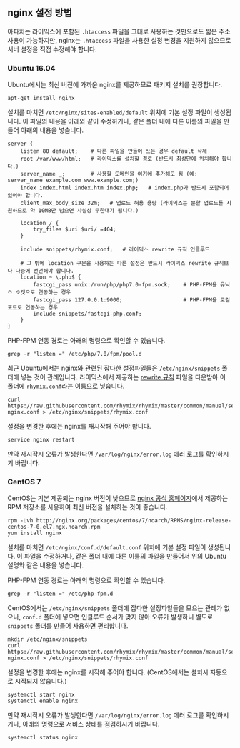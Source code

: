 nginx 설정 방법
---------------

아파치는 라이믹스에 포함된 `.htaccess` 파일을 그대로 사용하는 것만으로도 짧은 주소 사용이 가능하지만,
nginx는 `.htaccess` 파일을 사용한 설정 변경을 지원하지 않으므로 서버 설정을 직접 수정해야 합니다.

### Ubuntu 16.04

Ubuntu에서는 최신 버전에 가까운 nginx를 제공하므로 패키지 설치를 권장합니다.

    apt-get install nginx

설치를 마치면 `/etc/nginx/sites-enabled/default` 위치에 기본 설정 파일이 생성됩니다.
이 파일의 내용을 아래와 같이 수정하거나, 같은 폴더 내에 다른 이름의 파일을 만들어 아래의 내용을 넣습니다.

    server {
        listen 80 default;    # 다른 파일을 만들어 쓰는 경우 default 삭제
        root /var/www/html;   # 라이믹스를 설치할 경로 (반드시 최상단에 위치해야 합니다.)
        server_name _;        # 사용할 도메인을 여기에 추가해도 됨 (예: server_name example.com www.example.com;)
        index index.html index.htm index.php;   # index.php가 반드시 포함되어 있어야 합니다.
        client_max_body_size 32m;   # 업로드 허용 용량 (라이믹스는 분할 업로드를 지원하므로 약 10MB만 넘으면 사실상 무한대가 됩니다.)
        
        location / {
            try_files $uri $uri/ =404;
        }
        
        include snippets/rhymix.conf;   # 라이믹스 rewrite 규칙 인클루드
        
        # 그 밖에 location 구문을 사용하는 다른 설정은 반드시 라이믹스 rewrite 규칙보다 나중에 선언해야 합니다.
        location ~ \.php$ {
            fastcgi_pass unix:/run/php/php7.0-fpm.sock;    # PHP-FPM을 유닉스 소켓으로 연동하는 경우
            fastcgi_pass 127.0.0.1:9000;                   # PHP-FPM을 로컬 포트로 연동하는 경우
            include snippets/fastcgi-php.conf;
        }
    }

PHP-FPM 연동 경로는 아래의 명령으로 확인할 수 있습니다.

    grep -r "listen =" /etc/php/7.0/fpm/pool.d

최근 Ubuntu에서는 nginx와 관련된 잡다한 설정파일들은 `/etc/nginx/snippets` 폴더에 넣는 것이 관례입니다.
라이믹스에서 제공하는 [rewrite 규칙](https://github.com/rhymix/rhymix/blob/master/common/manual/server_config/rhymix-nginx.conf) 파일을 다운받아
이 폴더에 `rhymix.conf`라는 이름으로 넣습니다.

    curl https://raw.githubusercontent.com/rhymix/rhymix/master/common/manual/server_config/rhymix-nginx.conf > /etc/nginx/snippets/rhymix.conf

설정을 변경한 후에는 nginx를 재시작해 주어야 합니다.

    service nginx restart

만약 재시작시 오류가 발생한다면 `/var/log/nginx/error.log` 에러 로그를 확인하시기 바랍니다.

### CentOS 7

CentOS는 기본 제공되는 nginx 버전이 낮으므로 [nginx 공식 홈페이지](https://nginx.org/en/linux_packages.html)에서 제공하는
RPM 저장소를 사용하여 최신 버전을 설치하는 것이 좋습니다.

    rpm -Uvh http://nginx.org/packages/centos/7/noarch/RPMS/nginx-release-centos-7-0.el7.ngx.noarch.rpm
    yum install nginx

설치를 마치면 `/etc/nginx/conf.d/default.conf` 위치에 기본 설정 파일이 생성됩니다.
이 파일을 수정하거나, 같은 폴더 내에 다른 이름의 파일을 만들어서
위의 Ubuntu 설명와 같은 내용을 넣습니다.

PHP-FPM 연동 경로는 아래의 명령으로 확인할 수 있습니다.

    grep -r "listen =" /etc/php-fpm.d

CentOS에서는 `/etc/nginx/snippets` 폴더에 잡다한 설정파일들을 모으는 관례가 없으나,
`conf.d` 폴더에 넣으면 인클루드 순서가 맞지 않아 오류가 발생하니 별도로 `snippets` 폴더를 만들어 사용하면 편리합니다.

    mkdir /etc/nginx/snippets
    curl https://raw.githubusercontent.com/rhymix/rhymix/master/common/manual/server_config/rhymix-nginx.conf > /etc/nginx/snippets/rhymix.conf

설정을 변경한 후에는 nginx를 시작해 주어야 합니다. (CentOS에서는 설치시 자동으로 시작되지 않습니다.)

    systemctl start nginx
    systemctl enable nginx

만약 재시작시 오류가 발생한다면 `/var/log/nginx/error.log` 에러 로그를 확인하시거나, 아래의 명령으로 서비스 상태를 점검하시기 바랍니다.

    systemctl status nginx
